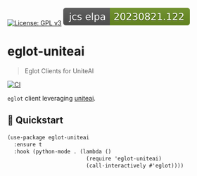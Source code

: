 [![License: GPL v3](https://img.shields.io/badge/License-GPL%20v3-blue.svg)](https://www.gnu.org/licenses/gpl-3.0)
[![JCS-ELPA](https://raw.githubusercontent.com/jcs-emacs/badges/master/elpa/v/lsp-uniteai.svg)](https://jcs-emacs.github.io/jcs-elpa/#/lsp-uniteai)

# eglot-uniteai
> Eglot Clients for UniteAI

[![CI](https://github.com/emacs-openai/eglot-uniteai/actions/workflows/test.yml/badge.svg)](https://github.com/emacs-openai/eglot-uniteai/actions/workflows/test.yml)

`eglot` client leveraging [uniteai](https://github.com/freckletonj/uniteai).

## 💾 Quickstart

```elisp
(use-package eglot-uniteai
  :ensure t
  :hook (python-mode . (lambda ()
                         (require 'eglot-uniteai)
                         (call-interactively #'eglot))))
```
